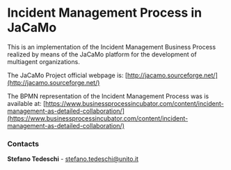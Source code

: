 # Incident Management Process in JaCaMo

This is an implementation of the Incident Management Business Process realized
by means of the JaCaMo platform for the development of multiagent organizations.

The JaCaMo Project official webpage is: [http://jacamo.sourceforge.net/](http://jacamo.sourceforge.net/)

The BPMN representation of the Incident Management Process was is available at:
[https://www.businessprocessincubator.com/content/incident-management-as-detailed-collaboration/](https://www.businessprocessincubator.com/content/incident-management-as-detailed-collaboration/)

### Contacts

**Stefano Tedeschi** - [stefano.tedeschi@unito.it](mailto:stefano.tedeschi@unito.it)
